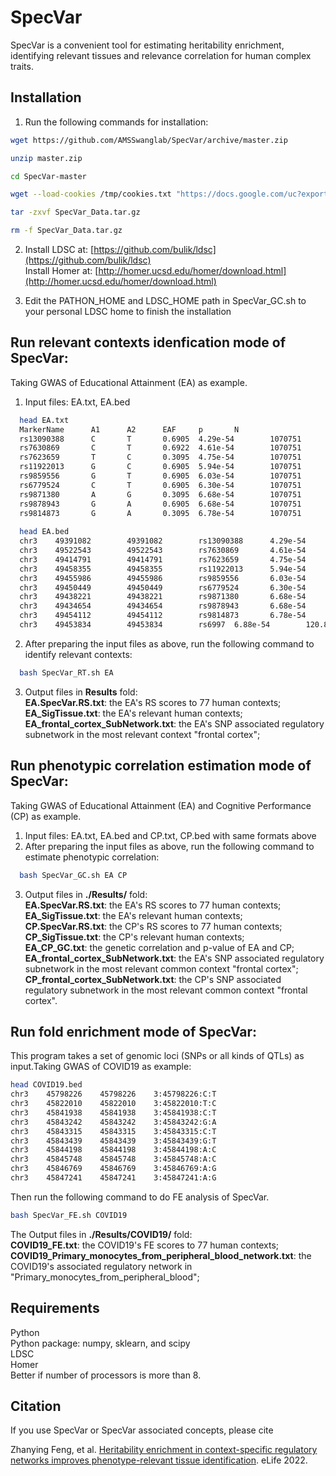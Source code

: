 # SpecVar
SpecVar is a convenient tool for estimating heritability enrichment, identifying relevant tissues and relevance correlation for human complex traits.

## Installation

1. Run the following commands for installation:<br>
```bash
wget https://github.com/AMSSwanglab/SpecVar/archive/master.zip

unzip master.zip

cd SpecVar-master

wget --load-cookies /tmp/cookies.txt "https://docs.google.com/uc?export=download&confirm=$(wget --quiet --save-cookies /tmp/cookies.txt --keep-session-cookies --no-check-certificate 'https://docs.google.com/uc?export=download&id=1mm_koaVDlYwrd3IRj76_EvC-iBWhvZC8' -O- | sed -rn 's/.*confirm=([0-9A-Za-z_]+).*/\1\n/p')&id=1mm_koaVDlYwrd3IRj76_EvC-iBWhvZC8" -O SpecVar_Data.tar.gz && rm -rf /tmp/cookies.txt

tar -zxvf SpecVar_Data.tar.gz

rm -f SpecVar_Data.tar.gz
```
2.  Install LDSC at: [https://github.com/bulik/ldsc](https://github.com/bulik/ldsc)<br>
Install Homer at: [http://homer.ucsd.edu/homer/download.html](http://homer.ucsd.edu/homer/download.html)<br>

3.  Edit the PATHON_HOME and LDSC_HOME path in SpecVar_GC.sh to your personal LDSC home to finish the installation

## Run relevant contexts idenfication mode of SpecVar: <br>
Taking GWAS of Educational Attainment (EA) as example.<br>
1. Input files: EA.txt, EA.bed<br>
```bash
  head EA.txt
  MarkerName      A1      A2      EAF     p       N
  rs13090388      C       T       0.6905  4.29e-54        1070751
  rs7630869       C       T       0.6922  4.61e-54        1070751
  rs7623659       T       C       0.3095  4.75e-54        1070751
  rs11922013      G       C       0.6905  5.94e-54        1070751
  rs9859556       G       T       0.6905  6.03e-54        1070751
  rs6779524       C       T       0.6905  6.30e-54        1070751
  rs9871380       A       G       0.3095  6.68e-54        1070751
  rs9878943       G       A       0.6905  6.68e-54        1070751
  rs9814873       G       A       0.3095  6.78e-54        1070751
  
  head EA.bed
  chr3    49391082        49391082        rs13090388      4.29e-54        ###
  chr3    49522543        49522543        rs7630869       4.61e-54        ###
  chr3    49414791        49414791        rs7623659       4.75e-54        ###
  chr3    49458355        49458355        rs11922013      5.94e-54        ###
  chr3    49455986        49455986        rs9859556       6.03e-54        ###
  chr3    49450449        49450449        rs6779524       6.30e-54        120.853
  chr3    49438221        49438221        rs9871380       6.68e-54        ###
  chr3    49434654        49434654        rs9878943       6.68e-54        ###
  chr3    49454112        49454112        rs9814873       6.78e-54        120.853
  chr3    49453834        49453834        rs6997  6.88e-54        120.853
```
2. After preparing the input files as above, run the following command to identify relevant contexts:
```bash
  bash SpecVar_RT.sh EA
```
3. Output files in **Results** fold:<br>
**EA.SpecVar.RS.txt**: the EA's RS scores to 77 human contexts; <br> 
**EA_SigTissue.txt**: the EA's relevant human contexts; <br> 
**EA_frontal_cortex_SubNetwork.txt**: the EA's SNP associated regulatory subnetwork in the most relevant context "frontal cortex"; <br>

## Run phenotypic correlation estimation mode of SpecVar: <br>
Taking GWAS of Educational Attainment (EA) and Cognitive Performance (CP) as example.<br>
1. Input files: EA.txt, EA.bed and CP.txt, CP.bed with same formats above <br>
2. After preparing the input files as above, run the following command to estimate phenotypic correlation:
```bash
  bash SpecVar_GC.sh EA CP
```
3. Output files in **./Results/** fold:<br>
**EA.SpecVar.RS.txt**: the EA's RS scores to 77 human contexts; <br> 
**EA_SigTissue.txt**: the EA's relevant human contexts; <br> 
**CP.SpecVar.RS.txt**: the CP's RS scores to 77 human contexts; <br> 
**CP_SigTissue.txt**: the CP's relevant human contexts; <br> 
**EA_CP_GC.txt**: the genetic correlation and p-value of EA and CP; <br>
**EA_frontal_cortex_SubNetwork.txt**: the EA's SNP associated regulatory subnetwork in the most relevant common context "frontal cortex"; <br>
**CP_frontal_cortex_SubNetwork.txt**: the CP's SNP associated regulatory subnetwork in the most relevant common context "frontal cortex". <br>

## Run fold enrichment mode of SpecVar: <br>
This program takes a set of genomic loci (SNPs or all kinds of QTLs) as input.Taking GWAS of COVID19 as example:
```bash
head COVID19.bed
chr3	45798226	45798226	3:45798226:C:T
chr3	45822010	45822010	3:45822010:T:C
chr3	45841938	45841938	3:45841938:C:T
chr3	45843242	45843242	3:45843242:G:A
chr3	45843315	45843315	3:45843315:C:T
chr3	45843439	45843439	3:45843439:G:T
chr3	45844198	45844198	3:45844198:A:C
chr3	45845748	45845748	3:45845748:A:C
chr3	45846769	45846769	3:45846769:A:G
chr3	45847241	45847241	3:45847241:A:G
```
Then run the following command to do FE analysis of SpecVar.
```bash
bash SpecVar_FE.sh COVID19
```
The Output files in **./Results/COVID19/** fold:<br>
**COVID19_FE.txt**: the COVID19's FE scores to 77 human contexts; <br> 
**COVID19_Primary_monocytes_from_peripheral_blood_network.txt**: the COVID19's associated regulatory network in "Primary_monocytes_from_peripheral_blood"; <br> 

## Requirements

  Python <br>
  Python package: numpy, sklearn, and scipy <br>
  LDSC <br>
  Homer <br>
  Better if number of processors is more than 8. <br>
  
## Citation
If you use SpecVar or SpecVar associated concepts, please cite

Zhanying Feng, et al. [Heritability enrichment in context-specific regulatory networks improves phenotype-relevant tissue identification](https://elifesciences.org/articles/82535). eLife 2022.

